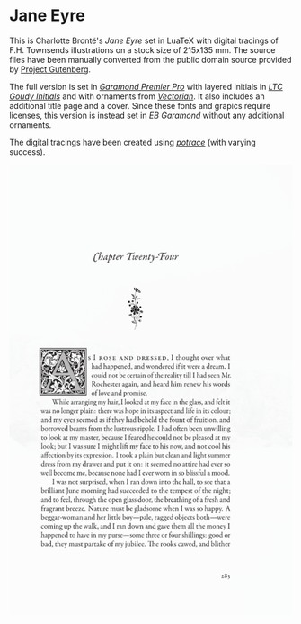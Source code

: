# Jane Eyre

This is Charlotte Brontë's *Jane Eyre* set in LuaTeX with digital tracings of F.H. Townsends illustrations on a stock size of 215x135 mm. The source files have been manually converted from the public domain source provided by [Project Gutenberg](https://www.gutenberg.org/ebooks/1260).

The full version is set in [*Garamond Premier Pro*](https://fonts.adobe.com/fonts/garamond-premier) with layered initials in [*LTC Goudy Initials*](https://www.p22.com/family-Goudy_Initials) and with ornaments from [*Vectorian*](https://www.vectorian.net/). It also includes an additional title page and a cover. Since these fonts and grapics require licenses, this version is instead set in *EB Garamond* without any additional ornaments.

The digital tracings have been created using [*potrace*](http://potrace.sourceforge.net/) (with varying success).

![Sample](sample.png)

